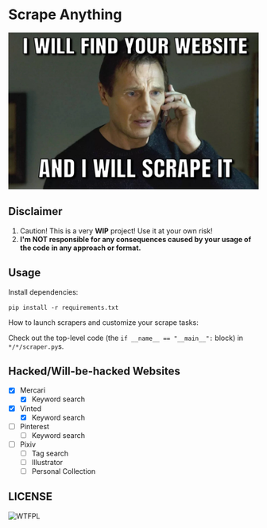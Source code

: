 # Scrape Anything

![i-wil-scrape-it](meme/i-will-scrape-it.webp)

## Disclaimer

1. Caution! This is a very **WIP** project! Use it at your own risk!
2. **I'm NOT responsible for any consequences caused by your usage of the code in any approach or format.**

## Usage

Install dependencies:
```shell
pip install -r requirements.txt
```

How to launch scrapers and customize your scrape tasks:

Check out the top-level code (the `if __name__ == "__main__":` block) in `*/*/scraper.py`s.


## Hacked/Will-be-hacked Websites

- [x] Mercari
    - [x] Keyword search
- [x] Vinted
    - [x] Keyword search
- [ ] Pinterest
    - [ ] Keyword search
- [ ] Pixiv
    - [ ] Tag search
    - [ ] Illustrator
    - [ ] Personal Collection

## LICENSE

![WTFPL](http://www.wtfpl.net/wp-content/uploads/2012/12/wtfpl-badge-1.png)
